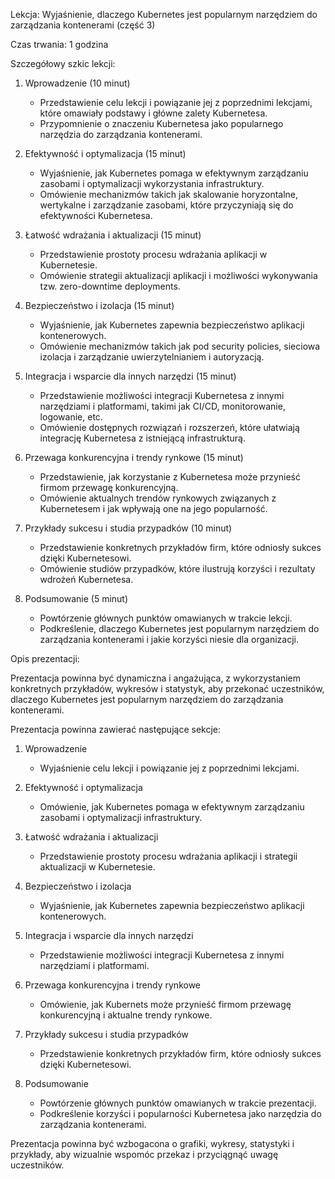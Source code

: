 Lekcja: Wyjaśnienie, dlaczego Kubernetes jest popularnym narzędziem do zarządzania kontenerami (część 3)

Czas trwania: 1 godzina

Szczegółowy szkic lekcji:

1. Wprowadzenie (10 minut)
   - Przedstawienie celu lekcji i powiązanie jej z poprzednimi lekcjami, które omawiały podstawy i główne zalety Kubernetesa.
   - Przypomnienie o znaczeniu Kubernetesa jako popularnego narzędzia do zarządzania kontenerami.

2. Efektywność i optymalizacja (15 minut)
   - Wyjaśnienie, jak Kubernetes pomaga w efektywnym zarządzaniu zasobami i optymalizacji wykorzystania infrastruktury.
   - Omówienie mechanizmów takich jak skalowanie horyzontalne, wertykalne i zarządzanie zasobami, które przyczyniają się do efektywności Kubernetesa.

3. Łatwość wdrażania i aktualizacji (15 minut)
   - Przedstawienie prostoty procesu wdrażania aplikacji w Kubernetesie.
   - Omówienie strategii aktualizacji aplikacji i możliwości wykonywania tzw. zero-downtime deployments.

4. Bezpieczeństwo i izolacja (15 minut)
   - Wyjaśnienie, jak Kubernetes zapewnia bezpieczeństwo aplikacji kontenerowych.
   - Omówienie mechanizmów takich jak pod security policies, sieciowa izolacja i zarządzanie uwierzytelnianiem i autoryzacją.

5. Integracja i wsparcie dla innych narzędzi (15 minut)
   - Przedstawienie możliwości integracji Kubernetesa z innymi narzędziami i platformami, takimi jak CI/CD, monitorowanie, logowanie, etc.
   - Omówienie dostępnych rozwiązań i rozszerzeń, które ułatwiają integrację Kubernetesa z istniejącą infrastrukturą.

6. Przewaga konkurencyjna i trendy rynkowe (15 minut)
   - Przedstawienie, jak korzystanie z Kubernetesa może przynieść firmom przewagę konkurencyjną.
   - Omówienie aktualnych trendów rynkowych związanych z Kubernetesem i jak wpływają one na jego popularność.

7. Przykłady sukcesu i studia przypadków (10 minut)
   - Przedstawienie konkretnych przykładów firm, które odniosły sukces dzięki Kubernetesowi.
   - Omówienie studiów przypadków, które ilustrują korzyści i rezultaty wdrożeń Kubernetesa.

8. Podsumowanie (5 minut)
   - Powtórzenie głównych punktów omawianych w trakcie lekcji.
   - Podkreślenie, dlaczego Kubernetes jest popularnym narzędziem do zarządzania kontenerami i jakie korzyści niesie dla organizacji.

Opis prezentacji:

Prezentacja powinna być dynamiczna i angażująca, z wykorzystaniem konkretnych przykładów, wykresów i statystyk, aby przekonać uczestników, dlaczego Kubernetes jest popularnym narzędziem do zarządzania kontenerami.

Prezentacja powinna zawierać następujące sekcje:

1. Wprowadzenie
   - Wyjaśnienie celu lekcji i powiązanie jej z poprzednimi lekcjami.

2. Efektywność i optymalizacja
   - Omówienie, jak Kubernetes pomaga w efektywnym zarządzaniu zasobami i optymalizacji infrastruktury.

3. Łatwość wdrażania i aktualizacji
   - Przedstawienie prostoty procesu wdrażania aplikacji i strategii aktualizacji w Kubernetesie.

4. Bezpieczeństwo i izolacja
   - Wyjaśnienie, jak Kubernetes zapewnia bezpieczeństwo aplikacji kontenerowych.

5. Integracja i wsparcie dla innych narzędzi
   - Przedstawienie możliwości integracji Kubernetesa z innymi narzędziami i platformami.

6. Przewaga konkurencyjna i trendy rynkowe
   - Omówienie, jak Kubernets może przynieść firmom przewagę konkurencyjną i aktualne trendy rynkowe.

7. Przykłady sukcesu i studia przypadków
   - Przedstawienie konkretnych przykładów firm, które odniosły sukces dzięki Kubernetesowi.

8. Podsumowanie
   - Powtórzenie głównych punktów omawianych w trakcie prezentacji.
   - Podkreślenie korzyści i popularności Kubernetesa jako narzędzia do zarządzania kontenerami.

Prezentacja powinna być wzbogacona o grafiki, wykresy, statystyki i przykłady, aby wizualnie wspomóc przekaz i przyciągnąć uwagę uczestników.

